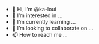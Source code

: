 - 👋 Hi, I’m @ka-loui
- 👀 I’m interested in ...
- 🌱 I’m currently learning ...
- 💞️ I’m looking to collaborate on ...
- 📫 How to reach me ...

<!---
ka-loui/ka-loui is a ✨ special ✨ repository because its `README.md` (this file) appears on your GitHub profile.
You can click the Preview link to take a look at your changes.
--->
